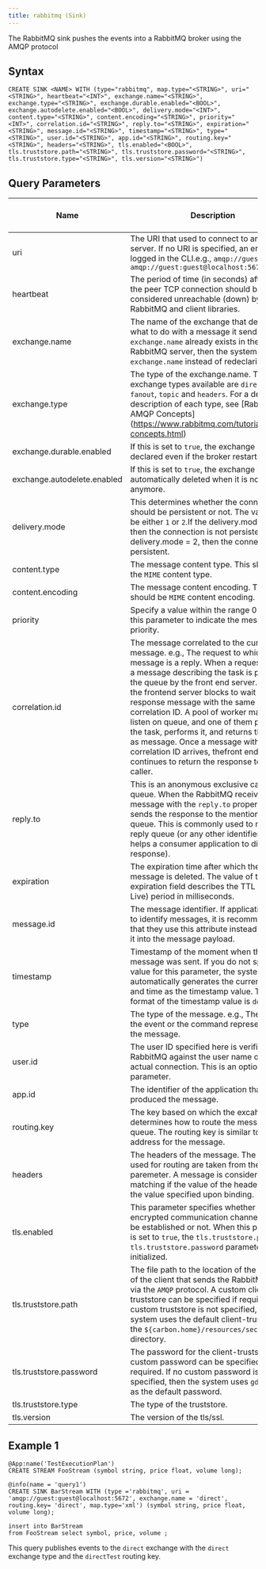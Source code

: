 ```yaml
---
title: rabbitmq (Sink)
---
```


The RabbitMQ sink pushes the events into a RabbitMQ broker using the AMQP protocol

## Syntax

    CREATE SINK <NAME> WITH (type="rabbitmq", map.type="<STRING>", uri="<STRING>", heartbeat="<INT>", exchange.name="<STRING>", exchange.type="<STRING>", exchange.durable.enabled="<BOOL>", exchange.autodelete.enabled="<BOOL>", delivery.mode="<INT>", content.type="<STRING>", content.encoding="<STRING>", priority="<INT>", correlation.id="<STRING>", reply.to="<STRING>", expiration="<STRING>", message.id="<STRING>", timestamp="<STRING>", type="<STRING>", user.id="<STRING>", app.id="<STRING>", routing.key="<STRING>", headers="<STRING>", tls.enabled="<BOOL>", tls.truststore.path="<STRING>", tls.truststore.password="<STRING>", tls.truststore.type="<STRING>", tls.version="<STRING>")

## Query Parameters

| Name       | Description      | Default Value          | Possible Data Types | Optional | Dynamic |
|-----------|-------------------|---------------------|---------------------|----------|---------|
| uri        | The URI that used to connect to an AMQP server. If no URI is specified, an error is logged in the CLI.e.g., `amqp://guest:guest`, `amqp://guest:guest@localhost:5672`     |       | STRING              | No       | No      |
| heartbeat  | The period of time (in seconds) after which the peer TCP connection should be considered unreachable (down) by RabbitMQ and client libraries.            | 60    | INT                 | Yes      | No      |
| exchange.name               | The name of the exchange that decides what to do with a message it sends.If the `exchange.name` already exists in the RabbitMQ server, then the system uses that `exchange.name` instead of redeclaring.    |       | STRING              | No       | Yes     |
| exchange.type               | The type of the exchange.name. The exchange types available are `direct`, `fanout`, `topic` and `headers`. For a detailed description of each type, see \[RabbitMQ - AMQP Concepts\](https://www.rabbitmq.com/tutorials/amqp-concepts.html)   | direct                 | STRING              | Yes      | Yes     |
| exchange.durable.enabled    | If this is set to `true`, the exchange remains declared even if the broker restarts.                  | false | BOOL                | Yes      | Yes     |
| exchange.autodelete.enabled | If this is set to `true`, the exchange is automatically deleted when it is not used anymore.          | false | BOOL                | Yes      | Yes     |
| delivery.mode               | This determines whether the connection should be persistent or not. The value must be either `1` or `2`.If the delivery.mode = 1, then the connection is not persistent. If the delivery.mode = 2, then the connection is persistent.         | 1     | INT                 | Yes      | No      |
| content.type                | The message content type. This should be the `MIME` content type.   | null  | STRING              | Yes      | No      |
| content.encoding            | The message content encoding. The value should be `MIME` content encoding.           | null  | STRING              | Yes      | No      |
| priority   | Specify a value within the range 0 to 9 in this parameter to indicate the message priority.           | 0     | INT                 | Yes      | Yes     |
| correlation.id              | The message correlated to the current message. e.g., The request to which this message is a reply. When a request arrives, a message describing the task is pushed to the queue by the front end server. After that the frontend server blocks to wait for a response message with the same correlation ID. A pool of worker machines listen on queue, and one of them picks up the task, performs it, and returns the result as message. Once a message with right correlation ID arrives, thefront end server continues to return the response to the caller. | null  | STRING              | Yes      | Yes     |
| reply.to   | This is an anonymous exclusive callback queue. When the RabbitMQ receives a message with the `reply.to` property, it sends the response to the mentioned queue. This is commonly used to name a reply queue (or any other identifier that helps a consumer application to direct its response).  | null  | STRING              | Yes      | No      |
| expiration | The expiration time after which the message is deleted. The value of the expiration field describes the TTL (Time To Live) period in milliseconds.       | null  | STRING              | Yes      | No      |
| message.id | The message identifier. If applications need to identify messages, it is recommended that they use this attribute instead of putting it into the message payload.         | null  | STRING              | Yes      | Yes     |
| timestamp  | Timestamp of the moment when the message was sent. If you do not specify a value for this parameter, the system automatically generates the current date and time as the timestamp value. The format of the timestamp value is `dd/mm/yyyy`.  | current timestamp      | STRING              | Yes      | No      |
| type       | The type of the message. e.g., The type of the event or the command represented by the message.       | null  | STRING              | Yes      | No      |
| user.id    | The user ID specified here is verified by RabbitMQ against the user name of the actual connection. This is an optional parameter.        | null  | STRING              | Yes      | No      |
| app.id     | The identifier of the application that produced the message.        | null  | STRING              | Yes      | No      |
| routing.key                 | The key based on which the excahnge determines how to route the message to the queue. The routing key is similar to an address for the message.          | empty | STRING              | Yes      | Yes     |
| headers    | The headers of the message. The attributes used for routing are taken from the this paremeter. A message is considered matching if the value of the header equals the value specified upon binding.         | null  | STRING              | Yes      | Yes     |
| tls.enabled                 | This parameter specifies whether an encrypted communication channel should be established or not. When this parameter is set to `true`, the `tls.truststore.path` and `tls.truststore.password` parameters are initialized.  | false | BOOL                | Yes      | No      |
| tls.truststore.path         | The file path to the location of the truststore of the client that sends the RabbitMQ events via the `AMQP` protocol. A custom client-truststore can be specified if required. If a custom truststore is not specified, then the system uses the default client-trustore in the `${carbon.home}/resources/security` directory.     | \${carbon.home}/resources/security/client-truststore.jks | STRING              | Yes      | No      |
| tls.truststore.password     | The password for the client-truststore. A custom password can be specified if required. If no custom password is specified, then the system uses `gdncarbon` as the default password.     | gdncarbon             | STRING              | Yes      | No      |
| tls.truststore.type         | The type of the truststore.       | JKS   | STRING              | Yes      | No      |
| tls.version                 | The version of the tls/ssl.       | SSL   | STRING              | Yes      | No      |

## Example 1

    @App:name('TestExecutionPlan')
    CREATE STREAM FooStream (symbol string, price float, volume long);

    @info(name = 'query1')
    CREATE SINK BarStream WITH (type ='rabbitmq', uri = 'amqp://guest:guest@localhost:5672', exchange.name = 'direct', routing.key= 'direct', map.type='xml') (symbol string, price float, volume long);

    insert into BarStream
    from FooStream select symbol, price, volume ;

This query publishes events to the `direct` exchange with the `direct` exchange type and the `directTest` routing key.
